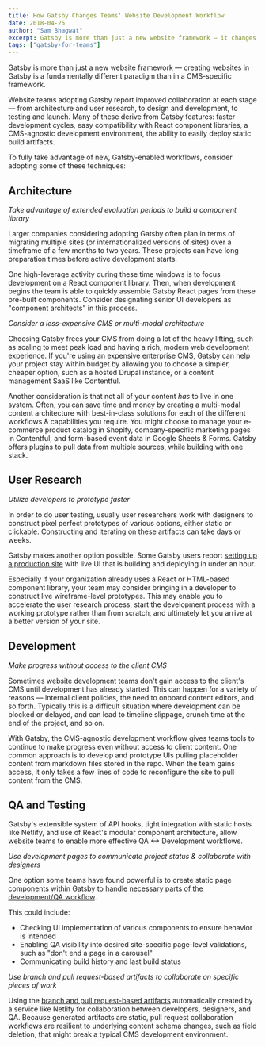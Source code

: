 ```yaml
---
title: How Gatsby Changes Teams' Website Development Workflow
date: 2018-04-25
author: "Sam Bhagwat"
excerpt: Gatsby is more than just a new website framework ― it changes the way your team works together.
tags: ["gatsby-for-teams"]
---
```


Gatsby is more than just a new website framework ― creating websites in Gatsby is a fundamentally different paradigm than in a CMS-specific framework.

Website teams adopting Gatsby report improved collaboration at each stage ― from architecture and user research, to design and development, to testing and launch. Many of these derive from Gatsby features: faster development cycles, easy compatibility with React component libraries, a CMS-agnostic development environment, the ability to easily deploy static build artifacts.

To fully take advantage of new, Gatsby-enabled workflows, consider adopting some of these techniques:

## Architecture

_Take advantage of extended evaluation periods to build a component library_

Larger companies considering adopting Gatsby often plan in terms of migrating multiple sites (or internationalized versions of sites) over a timeframe of a few months to two years. These projects can have long preparation times before active development starts.

One high-leverage activity during these time windows is to focus development on a React component library. Then, when development begins the team is able to quickly assemble Gatsby React pages from these pre-built components. Consider designating senior UI developers as "component architects" in this process.

_Consider a less-expensive CMS or multi-modal architecture_

Choosing Gatsby frees your CMS from doing a lot of the heavy lifting, such as scaling to meet peak load and having a rich, modern web development experience. If you're using an expensive enterprise CMS, Gatsby can help your project stay within budget by allowing you to choose a simpler, cheaper option, such as a hosted Drupal instance, or a content management SaaS like Contentful.

Another consideration is that not all of your content _has_ to live in one system. Often, you can save time and money by creating a multi-modal content architecture with best-in-class solutions for each of the different workflows & capabilities you require. You might choose to manage your e-commerce product catalog in Shopify, company-specific marketing pages in Contentful, and form-based event data in Google Sheets & Forms. Gatsby offers plugins to pull data from multiple sources, while building with one stack.

## User Research

_Utilize developers to prototype faster_

In order to do user testing, usually user researchers work with designers to construct pixel perfect prototypes of various options, either static or clickable. Constructing and iterating on these artifacts can take days or weeks.

Gatsby makes another option possible. Some Gatsby users report [setting up a production site](/blog/2018-01-18-how-boston-gov-used-gatsby-to-be-selected-as-an-amazon-hq2-candidate-city/) with live UI that is building and deploying in under an hour.

Especially if your organization already uses a React or HTML-based component library, your team may consider bringing in a developer to construct live wireframe-level prototypes. This may enable you to accelerate the user research process, start the development process with a working prototype rather than from scratch, and ultimately let you arrive at a better version of your site.

## Development

_Make progress without access to the client CMS_

Sometimes website development teams don't gain access to the client's CMS until development has already started. This can happen for a variety of reasons ― internal client policies, the need to onboard content editors, and so forth. Typically this is a difficult situation where development can be blocked or delayed, and can lead to timeline slippage, crunch time at the end of the project, and so on.

With Gatsby, the CMS-agnostic development workflow gives teams tools to continue to make progress even without access to client content. One common approach is to develop and prototype UIs pulling placeholder content from markdown files stored in the repo. When the team gains access, it only takes a few lines of code to reconfigure the site to pull content from the CMS.

## QA and Testing

Gatsby's extensible system of API hooks, tight integration with static hosts like Netlify, and use of React's modular component architecture, allow website teams to enable more effective QA &lt;-> Development workflows.

_Use development pages to communicate project status & collaborate with designers_

One option some teams have found powerful is to create static page components within Gatsby to [handle necessary parts of the development/QA workflow](/blog/2018-04-11-trying-out-gatsby-at-work-and-co/#1-pre-integration-qa).

This could include:

- Checking UI implementation of various components to ensure behavior is intended
- Enabling QA visibility into desired site-specific page-level validations, such as "don't end a page in a carousel"
- Communicating build history and last build status

_Use branch and pull request-based artifacts to collaborate on specific pieces of work_

Using the [branch and pull request-based artifacts](/blog/2018-04-11-trying-out-gatsby-at-work-and-co/#building-staging-urls) automatically created by a service like Netlify for collaboration between developers, designers, and QA. Because generated artifacts are static, pull request collaboration workflows are resilient to underlying content schema changes, such as field deletion, that might break a typical CMS development environment.
